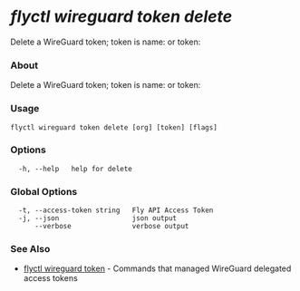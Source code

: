 # _flyctl wireguard token delete_

Delete a WireGuard token; token is name:<name> or token:<token>

### About

Delete a WireGuard token; token is name:<name> or token:<token>

### Usage
~~~
flyctl wireguard token delete [org] [token] [flags]
~~~

### Options

~~~
  -h, --help   help for delete
~~~

### Global Options

~~~
  -t, --access-token string   Fly API Access Token
  -j, --json                  json output
      --verbose               verbose output
~~~

### See Also

* [flyctl wireguard token](/docs/flyctl/wireguard-token/)	 - Commands that managed WireGuard delegated access tokens

